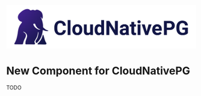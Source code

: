 [![CloudNativePG](./logo/cloudnativepg.png)](https://cloudnative-pg.io/)

# New Component for CloudNativePG

TODO

